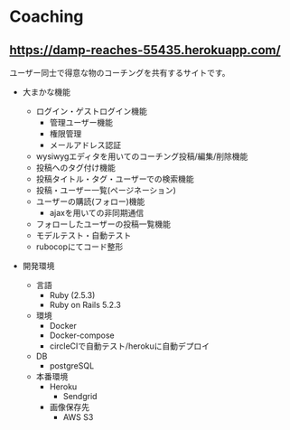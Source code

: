 # Coaching
## https://damp-reaches-55435.herokuapp.com/

ユーザー同士で得意な物のコーチングを共有するサイトです。

- 大まかな機能
    - ログイン・ゲストログイン機能
        - 管理ユーザー機能
        - 権限管理
        - メールアドレス認証
    - wysiwygエディタを用いてのコーチング投稿/編集/削除機能
    - 投稿へのタグ付け機能
    - 投稿タイトル・タグ・ユーザーでの検索機能
    - 投稿・ユーザー一覧(ページネーション)
    - ユーザーの購読(フォロー)機能
        - ajaxを用いての非同期通信
    - フォローしたユーザーの投稿一覧機能
    - モデルテスト・自動テスト
    - rubocopにてコード整形
    
- 開発環境
    - 言語
        - Ruby (2.5.3)
        - Ruby on Rails 5.2.3
    - 環境
        - Docker
        - Docker-compose
        - circleCIで自動テスト/herokuに自動デプロイ
    - DB
        - postgreSQL
    - 本番環境
        - Heroku
            - Sendgrid
        - 画像保存先
            - AWS S3